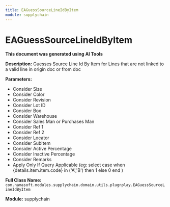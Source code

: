 ```yaml
---
title: EAGuessSourceLineIdByItem
module: supplychain
---
```



<div class='entity-flows'>

# EAGuessSourceLineIdByItem

**This document was generated using AI Tools**

**Description:** Guesses Source Line Id By Item for Lines that are not linked to a valid line in origin doc or from doc

**Parameters:**
- Consider Size
- Consider Color
- Consider Revision
- Consider Lot ID
- Consider Box
- Consider Warehouse
- Consider Sales Man or Purchases Man
- Consider Ref 1
- Consider Ref 2
- Consider Locator
- Consider SubItem
- Consider Active Percentage
- Consider Inactive Percentage
- Consider Remarks
- Apply Only If Query Applicable (eg: select case when {details.item.item.code} in ('A','B') then 1 else 0 end )

**Full Class Name:** `com.namasoft.modules.supplychain.domain.utils.plugnplay.EAGuessSourceLineIdByItem`

**Module:** supplychain


</div>

